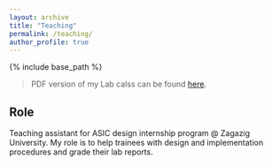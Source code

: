 ```yaml
---
layout: archive
title: "Teaching"
permalink: /teaching/
author_profile: true
---
```


{% include base_path %}
> PDF version of my Lab calss can be found [here](/files/ASIC_Design.pdf).

## Role
Teaching assistant for ASIC design internship program @ Zagazig University. My role is to help trainees with design and implementation procedures and grade their lab reports.
